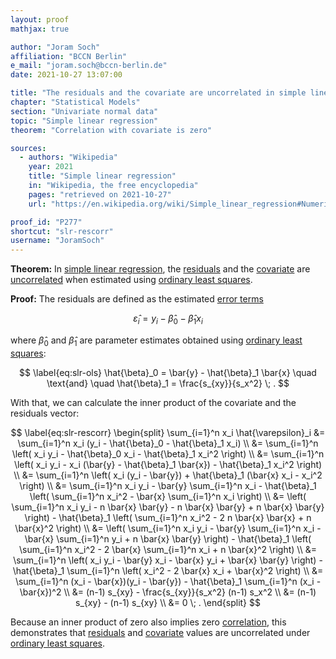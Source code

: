 ```yaml
---
layout: proof
mathjax: true

author: "Joram Soch"
affiliation: "BCCN Berlin"
e_mail: "joram.soch@bccn-berlin.de"
date: 2021-10-27 13:07:00

title: "The residuals and the covariate are uncorrelated in simple linear regression"
chapter: "Statistical Models"
section: "Univariate normal data"
topic: "Simple linear regression"
theorem: "Correlation with covariate is zero"

sources:
  - authors: "Wikipedia"
    year: 2021
    title: "Simple linear regression"
    in: "Wikipedia, the free encyclopedia"
    pages: "retrieved on 2021-10-27"
    url: "https://en.wikipedia.org/wiki/Simple_linear_regression#Numerical_properties"

proof_id: "P277"
shortcut: "slr-rescorr"
username: "JoramSoch"
---
```



**Theorem:** In [simple linear regression](/D/slr), the [residuals](/D/rss) and the [covariate](/D/slr) are [uncorrelated](/D/corr) when estimated using [ordinary least squares](/P/slr-ols).

**Proof:** The residuals are defined as the estimated [error terms](/D/slr)

$$ \label{eq:slr-res}
\hat{\varepsilon}_i = y_i - \hat{\beta}_0 - \hat{\beta}_1 x_i
$$

where $\hat{\beta}_0$ and $\hat{\beta}_1$ are parameter estimates obtained using [ordinary least squares](/P/slr-ols):

$$ \label{eq:slr-ols}
\hat{\beta}_0 = \bar{y} - \hat{\beta}_1 \bar{x} \quad \text{and} \quad \hat{\beta}_1 = \frac{s_{xy}}{s_x^2} \; .
$$

With that, we can calculate the inner product of the covariate and the residuals vector:

$$ \label{eq:slr-rescorr}
\begin{split}
\sum_{i=1}^n x_i \hat{\varepsilon}_i &= \sum_{i=1}^n x_i (y_i - \hat{\beta}_0 - \hat{\beta}_1 x_i) \\
&= \sum_{i=1}^n \left( x_i y_i - \hat{\beta}_0 x_i - \hat{\beta}_1 x_i^2 \right) \\
&= \sum_{i=1}^n \left( x_i y_i - x_i (\bar{y} - \hat{\beta}_1 \bar{x}) - \hat{\beta}_1 x_i^2 \right) \\
&= \sum_{i=1}^n \left( x_i (y_i - \bar{y}) + \hat{\beta}_1 (\bar{x} x_i - x_i^2 \right) \\
&= \sum_{i=1}^n x_i y_i - \bar{y} \sum_{i=1}^n x_i - \hat{\beta}_1 \left( \sum_{i=1}^n x_i^2 - \bar{x} \sum_{i=1}^n x_i \right) \\
&= \left( \sum_{i=1}^n x_i y_i - n \bar{x} \bar{y} - n \bar{x} \bar{y} + n \bar{x} \bar{y} \right) - \hat{\beta}_1 \left( \sum_{i=1}^n x_i^2 - 2 n \bar{x} \bar{x} + n \bar{x}^2 \right) \\
&= \left( \sum_{i=1}^n x_i y_i - \bar{y} \sum_{i=1}^n x_i - \bar{x} \sum_{i=1}^n y_i + n \bar{x} \bar{y} \right) - \hat{\beta}_1 \left( \sum_{i=1}^n x_i^2 - 2 \bar{x} \sum_{i=1}^n x_i + n \bar{x}^2 \right) \\
&= \sum_{i=1}^n \left( x_i y_i - \bar{y} x_i - \bar{x} y_i + \bar{x} \bar{y} \right) - \hat{\beta}_1 \sum_{i=1}^n \left( x_i^2 - 2 \bar{x} x_i + \bar{x}^2 \right) \\
&= \sum_{i=1}^n (x_i - \bar{x})(y_i - \bar{y}) - \hat{\beta}_1 \sum_{i=1}^n (x_i - \bar{x})^2 \\
&= (n-1) s_{xy} - \frac{s_{xy}}{s_x^2} (n-1) s_x^2 \\
&= (n-1) s_{xy} - (n-1) s_{xy} \\
&= 0 \; .
\end{split}
$$

Because an inner product of zero also implies zero [correlation](/D/corr), this demonstrates that [residuals](/D/rss) and [covariate](/D/slr) values are uncorrelated under [ordinary least squares](/P/slr-ols).